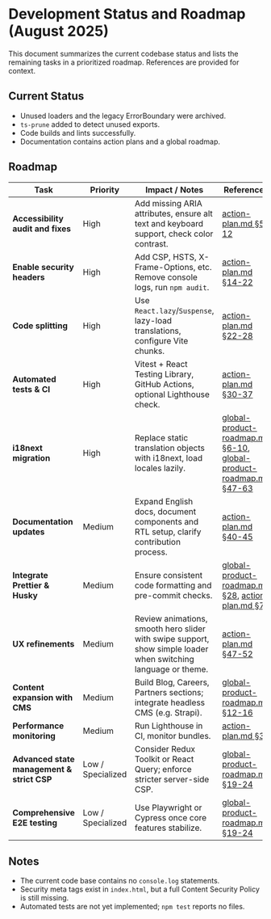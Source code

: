 # Development Status and Roadmap (August 2025)

This document summarizes the current codebase status and lists the remaining tasks in a prioritized roadmap. References are provided for context.

## Current Status

- Unused loaders and the legacy ErrorBoundary were archived.
- `ts-prune` added to detect unused exports.
- Code builds and lints successfully.
- Documentation contains action plans and a global roadmap.

## Roadmap

| Task                                       | Priority          | Impact / Notes                                                                                                 | References                                                                                                                                 |
| ------------------------------------------ | ----------------- | -------------------------------------------------------------------------------------------------------------- | ------------------------------------------------------------------------------------------------------------------------------------------ |
| **Accessibility audit and fixes**          | High              | Add missing ARIA attributes, ensure alt text and keyboard support, check color contrast.                       | [action-plan.md §5-12](action-plan.md#L5-L12)                                                                                              |
| **Enable security headers**                | High              | Add CSP, HSTS, X-Frame-Options, etc. Remove console logs, run `npm audit`.                                     | [action-plan.md §14-22](action-plan.md#L14-L22)                                                                                            |
| **Code splitting**                         | High              | Use `React.lazy`/`Suspense`, lazy-load translations, configure Vite chunks.                                    | [action-plan.md §22-28](action-plan.md#L22-L28)                                                                                            |
| **Automated tests & CI**                   | High              | Vitest + React Testing Library, GitHub Actions, optional Lighthouse check.                                     | [action-plan.md §30-37](action-plan.md#L30-L37)                                                                                            |
| **i18next migration**                      | High              | Replace static translation objects with i18next, load locales lazily.                                          | [global-product-roadmap.md §6-10](global-product-roadmap.md#L5-L10), [global-product-roadmap.md §47-63](global-product-roadmap.md#L47-L63) |
| **Documentation updates**                  | Medium            | Expand English docs, document components and RTL setup, clarify contribution process.                          | [action-plan.md §40-45](action-plan.md#L40-L45)                                                                                            |
| **Integrate Prettier & Husky**             | Medium            | Ensure consistent code formatting and pre-commit checks.                                                       | [global-product-roadmap.md §28](global-product-roadmap.md#L28), [action-plan.md §78](action-plan.md#L78)                                   |
| **UX refinements**                         | Medium            | Review animations, smooth hero slider with swipe support, show simple loader when switching language or theme. | [action-plan.md §47-52](action-plan.md#L47-L52)                                                                                            |
| **Content expansion with CMS**             | Medium            | Build Blog, Careers, Partners sections; integrate headless CMS (e.g. Strapi).                                  | [global-product-roadmap.md §12-16](global-product-roadmap.md#L12-L16)                                                                      |
| **Performance monitoring**                 | Medium            | Run Lighthouse in CI, monitor bundles.                                                                         | [action-plan.md §35](action-plan.md#L35)                                                                                                   |
| **Advanced state management & strict CSP** | Low / Specialized | Consider Redux Toolkit or React Query; enforce stricter server-side CSP.                                       | [global-product-roadmap.md §19-24](global-product-roadmap.md#L19-L24)                                                                      |
| **Comprehensive E2E testing**              | Low / Specialized | Use Playwright or Cypress once core features stabilize.                                                        | [global-product-roadmap.md §19-24](global-product-roadmap.md#L19-L24)                                                                      |

## Notes

- The current code base contains no `console.log` statements.
- Security meta tags exist in `index.html`, but a full Content Security Policy is still missing.
- Automated tests are not yet implemented; `npm test` reports no files.
